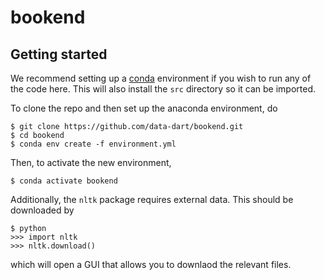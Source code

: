 # bookend

## Getting started

We recommend setting up a [conda](https://www.anaconda.com/products/individual) environment if you wish to run any of the code here. This will also install the `src` directory so it can be imported.

To clone the repo and then set up the anaconda environment, do
```
$ git clone https://github.com/data-dart/bookend.git
$ cd bookend
$ conda env create -f environment.yml
```
Then, to activate the new environment,
```
$ conda activate bookend
```

Additionally, the `nltk` package requires external data. This should be downloaded by
```
$ python
>>> import nltk
>>> nltk.download()
```
which will open a GUI that allows you to downlaod the relevant files.
